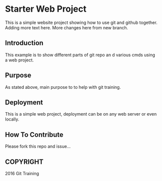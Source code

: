 # Starter Web Project

This is a simple website project showing how to use git and github together. Adding more text here. More changes here from new branch.

## Introduction

This example is to show different parts of git repo an d various cmds using a web project.

## Purpose

As stated above, main purpose to to help with git training.

## Deployment

This is a simple web project, deployment can be on any web server or even locally.

## How To Contribute

Please fork this repo and issue...

## COPYRIGHT

2016 Git Training